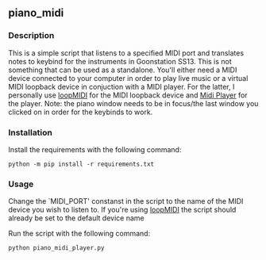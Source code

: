 ## piano_midi
### Description
This is a simple script that listens to a specified MIDI port and translates notes to keybind for the instruments in Goonstation SS13. This is not something that can be used as a standalone. You'll either need a MIDI device connected to your computer in order to play live music or a virtual MIDI loopback device in conjuction with a MIDI player. For the latter, I personally use [loopMIDI](https://www.tobias-erichsen.de/software/loopmidi.html) for the MIDI loopback device and [Midi Player](https://falcosoft.hu/softwares.html#midiplayer) for the player.
Note: the piano window needs to be in focus/the last window you clicked on in order for the keybinds to work.

### Installation
Install the requirements with the following command:
```
python -m pip install -r requirements.txt
```

### Usage
Change the `MIDI_PORT' constanst in the script to the name of the MIDI device you wish to listen to. If you're using [loopMIDI](https://www.tobias-erichsen.de/software/loopmidi.html) the script should already be set to the default device name

Run the script with the following command:
```
python piano_midi_player.py
```
